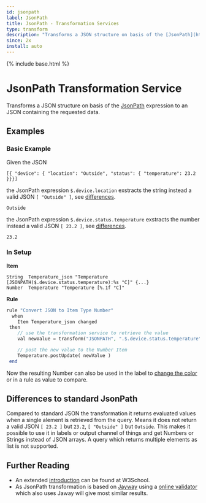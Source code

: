 ```yaml
---
id: jsonpath
label: JsonPath
title: JsonPath - Transformation Services
type: transform
description: "Transforms a JSON structure on basis of the [JsonPath](https://github.com/jayway/JsonPath#jayway-jsonpath) expression to an JSON containing the requested data."
since: 2x
install: auto
---
```


<!-- Attention authors: Do not edit directly. Please add your changes to the appropriate source repository -->

{% include base.html %}

# JsonPath Transformation Service

Transforms a JSON structure on basis of the [JsonPath](https://github.com/jayway/JsonPath#jayway-jsonpath) expression to an JSON containing the requested data.

## Examples

### Basic Example

Given the JSON

```
[{ "device": { "location": "Outside", "status": { "temperature": 23.2 }}}]
```

the JsonPath expression `$.device.location` exstracts the string instead a valid JSON `[ "Outside" ]`, see [differences](#differences-to-standard-jsonpath).

```
Outside
```

the JsonPath expression `$.device.status.temperature` exstracts the number instead a valid JSON `[ 23.2 ]`, see [differences](#differences-to-standard-jsonpath).

```
23.2
```

### In Setup

**Item**

```csv
String  Temperature_json "Temperature [JSONPATH($.device.status.temperature):%s °C]" {...}
Number  Temperature "Temperature [%.1f °C]"
```

**Rule**

```php
rule "Convert JSON to Item Type Number"
  when
    Item Temperature_json changed
 then
    // use the transformation service to retrieve the value
    val newValue = transform("JSONPATH", ".$.device.status.temperature", Temperature_json.state.toString)

    // post the new value to the Number Item
    Temperature.postUpdate( newValue )
 end
```

Now the resulting Number can also be used in the label to [change the color](https://docs.openhab.org/configuration/sitemaps.html#label-and-value-colors) or in a rule as value to compare.

## Differences to standard JsonPath

Compared to standard JSON the transformation it returns evaluated values when a single alement is retrieved from the query.
Means it does not return a valid JSON `[ 23.2 ]` but `23.2`, `[ "Outside" ]` but `Outside`.
This makes it possible to use it in labels or output channel of things and get Numbers or Strings instead of JSON arrays.
A query which returns multiple elements as list is not supported.

## Further Reading

* An extended [introduction](https://www.w3schools.com/js/js_json_intro.asp) can be found at W3School.
* As JsonPath transformation is based on [Jayway](https://github.com/json-path/JsonPath) using a [online validator](https://jsonpath.herokuapp.com/) which also uses Jaway will give most similar results. 
